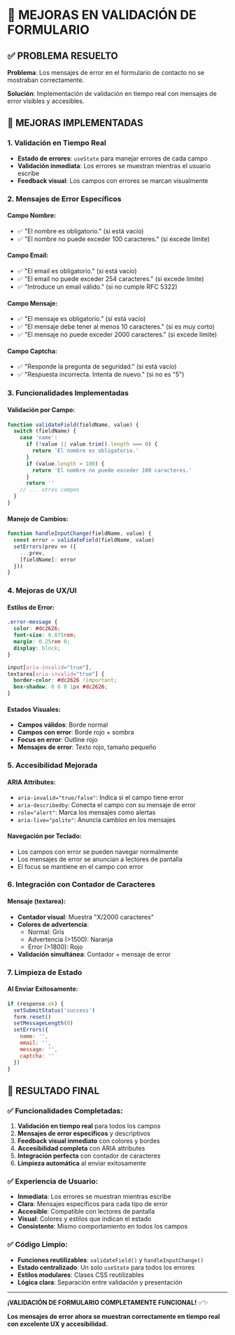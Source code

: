 # 📝 **MEJORAS EN VALIDACIÓN DE FORMULARIO**

## ✅ **PROBLEMA RESUELTO**

**Problema**: Los mensajes de error en el formulario de contacto no se mostraban correctamente.

**Solución**: Implementación de validación en tiempo real con mensajes de error visibles y accesibles.

## 🔧 **MEJORAS IMPLEMENTADAS**

### **1. Validación en Tiempo Real**
- **Estado de errores**: `useState` para manejar errores de cada campo
- **Validación inmediata**: Los errores se muestran mientras el usuario escribe
- **Feedback visual**: Los campos con errores se marcan visualmente

### **2. Mensajes de Error Específicos**

#### **Campo Nombre:**
- ✅ "El nombre es obligatorio." (si está vacío)
- ✅ "El nombre no puede exceder 100 caracteres." (si excede límite)

#### **Campo Email:**
- ✅ "El email es obligatorio." (si está vacío)
- ✅ "El email no puede exceder 254 caracteres." (si excede límite)
- ✅ "Introduce un email válido." (si no cumple RFC 5322)

#### **Campo Mensaje:**
- ✅ "El mensaje es obligatorio." (si está vacío)
- ✅ "El mensaje debe tener al menos 10 caracteres." (si es muy corto)
- ✅ "El mensaje no puede exceder 2000 caracteres." (si excede límite)

#### **Campo Captcha:**
- ✅ "Responde la pregunta de seguridad." (si está vacío)
- ✅ "Respuesta incorrecta. Intenta de nuevo." (si no es "5")

### **3. Funcionalidades Implementadas**

#### **Validación por Campo:**
```javascript
function validateField(fieldName, value) {
  switch (fieldName) {
    case 'name':
      if (!value || value.trim().length === 0) {
        return 'El nombre es obligatorio.'
      }
      if (value.length > 100) {
        return 'El nombre no puede exceder 100 caracteres.'
      }
      return ''
    // ... otros campos
  }
}
```

#### **Manejo de Cambios:**
```javascript
function handleInputChange(fieldName, value) {
  const error = validateField(fieldName, value)
  setErrors(prev => ({
    ...prev,
    [fieldName]: error
  }))
}
```

### **4. Mejoras de UX/UI**

#### **Estilos de Error:**
```css
.error-message {
  color: #dc2626;
  font-size: 0.875rem;
  margin: 0.25rem 0;
  display: block;
}

input[aria-invalid="true"], 
textarea[aria-invalid="true"] {
  border-color: #dc2626 !important;
  box-shadow: 0 0 0 1px #dc2626;
}
```

#### **Estados Visuales:**
- **Campos válidos**: Borde normal
- **Campos con error**: Borde rojo + sombra
- **Focus en error**: Outline rojo
- **Mensajes de error**: Texto rojo, tamaño pequeño

### **5. Accesibilidad Mejorada**

#### **ARIA Attributes:**
- `aria-invalid="true/false"`: Indica si el campo tiene error
- `aria-describedby`: Conecta el campo con su mensaje de error
- `role="alert"`: Marca los mensajes como alertas
- `aria-live="polite"`: Anuncia cambios en los mensajes

#### **Navegación por Teclado:**
- Los campos con error se pueden navegar normalmente
- Los mensajes de error se anuncian a lectores de pantalla
- El focus se mantiene en el campo con error

### **6. Integración con Contador de Caracteres**

#### **Mensaje (textarea):**
- **Contador visual**: Muestra "X/2000 caracteres"
- **Colores de advertencia**:
  - Normal: Gris
  - Advertencia (>1500): Naranja
  - Error (>1800): Rojo
- **Validación simultánea**: Contador + mensaje de error

### **7. Limpieza de Estado**

#### **Al Enviar Exitosamente:**
```javascript
if (response.ok) {
  setSubmitStatus('success')
  form.reset()
  setMessageLength(0)
  setErrors({
    name: '',
    email: '',
    message: '',
    captcha: ''
  })
}
```

## 🎯 **RESULTADO FINAL**

### **✅ Funcionalidades Completadas:**
1. **Validación en tiempo real** para todos los campos
2. **Mensajes de error específicos** y descriptivos
3. **Feedback visual inmediato** con colores y bordes
4. **Accesibilidad completa** con ARIA attributes
5. **Integración perfecta** con contador de caracteres
6. **Limpieza automática** al enviar exitosamente

### **✅ Experiencia de Usuario:**
- **Inmediata**: Los errores se muestran mientras escribe
- **Clara**: Mensajes específicos para cada tipo de error
- **Accesible**: Compatible con lectores de pantalla
- **Visual**: Colores y estilos que indican el estado
- **Consistente**: Mismo comportamiento en todos los campos

### **✅ Código Limpio:**
- **Funciones reutilizables**: `validateField()` y `handleInputChange()`
- **Estado centralizado**: Un solo `useState` para todos los errores
- **Estilos modulares**: Clases CSS reutilizables
- **Lógica clara**: Separación entre validación y presentación

---

**¡VALIDACIÓN DE FORMULARIO COMPLETAMENTE FUNCIONAL!** ✅✨

**Los mensajes de error ahora se muestran correctamente en tiempo real con excelente UX y accesibilidad.**
